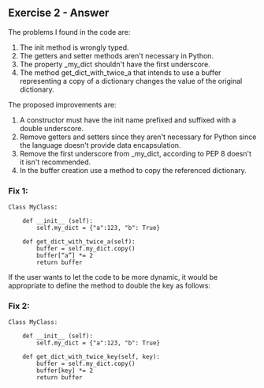 ## Exercise 2 - Answer

The problems I found in the code are:
1. The init method is wrongly typed.
2. The getters and setter methods aren't necessary in Python.
3. The property _my_dict shouldn't have the first underscore. 
4. The method get_dict_with_twice_a that intends to use a buffer representing a copy of a dictionary changes the value of the original dictionary.

The proposed improvements are:
1. A constructor must have the init name prefixed and suffixed with a double underscore.
2. Remove getters and setters since they aren't necessary for Python since the language doesn't provide data encapsulation.
3. Remove the first underscore from _my_dict, according to PEP 8 doesn't it isn't recommended.
4. In the buffer creation use a method to copy the referenced dictionary.

### Fix 1:

```
Class MyClass:

    def __init__ (self):
        self.my_dict = {"a":123, "b": True}

    def get_dict_with_twice_a(self):
        buffer = self.my_dict.copy()
        buffer[“a”] *= 2
        return buffer
```

If the user wants to let the code to be more dynamic, it would be appropriate to define the method to double the key as follows:
### Fix 2:

```
Class MyClass:

    def __init__ (self):
        self.my_dict = {"a":123, "b": True}

    def get_dict_with_twice_key(self, key):
        buffer = self.my_dict.copy()
        buffer[key] *= 2
        return buffer
```